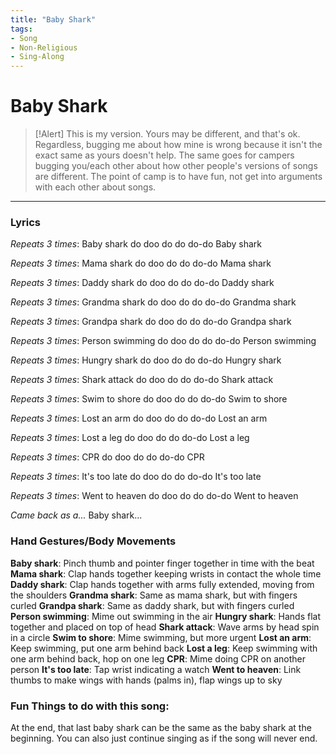 ```yaml
---
title: "Baby Shark"
tags:
- Song
- Non-Religious
- Sing-Along
---
```


# Baby Shark

>[!Alert]
> This is my version. Yours may be different, and that's ok. Regardless, bugging me about how mine is wrong because it isn't the exact same as yours doesn't help. The same goes for campers bugging you/each other about how other people's versions of songs are different. The point of camp is to have fun, not get into arguments with each other about songs. 

---

### Lyrics

*Repeats 3 times*: Baby shark do doo do do do-do
Baby shark

*Repeats 3 times*: Mama shark do doo do do do-do
Mama shark

*Repeats 3 times*: Daddy shark do doo do do do-do
Daddy shark

*Repeats 3 times*: Grandma shark do doo do do do-do 
Grandma shark

*Repeats 3 times*: Grandpa shark do doo do do do-do 
Grandpa shark

*Repeats 3 times*: Person swimming do doo do do do-do 
Person swimming

*Repeats 3 times*: Hungry shark do doo do do do-do 
Hungry shark

*Repeats 3 times*: Shark attack do doo do do do-do 
Shark attack

*Repeats 3 times*: Swim to shore do doo do do do-do 
Swim to shore

*Repeats 3 times*: Lost an arm do doo do do do-do 
Lost an arm

*Repeats 3 times*: Lost a leg do doo do do do-do 
Lost a leg 

*Repeats 3 times*: CPR do doo do do do-do 
CPR

*Repeats 3 times*: It's too late do doo do do do-do 
It's too late

*Repeats 3 times*: Went to heaven do doo do do do-do 
Went to heaven

*Came back as a...* Baby shark...

### Hand Gestures/Body Movements

**Baby shark**: Pinch thumb and pointer finger together in time with the beat
**Mama shark**: Clap hands together keeping wrists in contact the whole time
**Daddy shark**: Clap hands together with arms fully extended, moving from the shoulders
**Grandma shark**: Same as mama shark, but with fingers curled
**Grandpa shark**: Same as daddy shark, but with fingers curled
**Person swimming**: Mime out swimming in the air
**Hungry shark**: Hands flat together and placed on top of head
**Shark attack**: Wave arms by head spin in a circle
**Swim to shore**: Mime swimming, but more urgent
**Lost an arm**: Keep swimming, put one arm behind back
**Lost a leg**: Keep swimming with one arm behind back, hop on one leg
**CPR**: Mime doing CPR on another person
**It's too late**: Tap wrist indicating a watch
**Went to heaven**: Link thumbs to make wings with hands (palms in), flap wings up to sky

### Fun Things to do with this song:

At the end, that last baby shark can be the same as the baby shark at the beginning. You can also just continue singing as if the song will never end. 